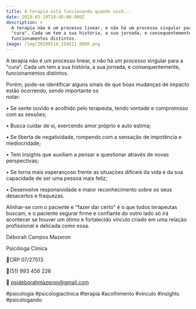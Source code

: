 ```yaml
---
title: A terapia está funcionando quando você...
date: 2020-03-10T18:48:00.000Z
description: >
  A terapia não é um processo linear, e não há um processo singular para a
  "cura". Cada um tem a sua história, a sua jornada, e consequentemente,
  funcionamentos distintos.
image: /img/20200516_154911_0000.png
---
```

A terapia não é um processo linear, e não há um processo singular para a "cura". Cada um tem a sua história, a sua jornada, e consequentemente, funcionamentos distintos.



Porém, pode-se identificar alguns sinais de que boas mudanças de impacto estão ocorrendo, sendo importante os notar:⠀⠀⠀⠀⠀⠀⠀⠀⠀⠀⠀⠀⠀⠀⠀⠀⠀⠀⠀⠀⠀⠀⠀⠀⠀⠀⠀⠀⠀⠀⠀⠀⠀⠀

• Se sente ouvido e acolhido pelo terapeuta, tendo vontade e compromisso com as sessões;

• Busca cuidar de si, exercendo amor próprio e auto estima;

• Se liberta de negatividade, rompendo com a sensação de impotência e mediocridade;

• Tem insights que auxiliam a pensar e questionar através de novas perspectivas;

• Se torna mais esperançoso frente as situações difíceis da vida e da sua capacidade de ser uma pessoa mais feliz;

• Desenvolve responsividade e maior reconhecimento sobre os seus desacertos e fraquezas.



Alinhar-se com o paciente e "fazer dar certo" é o que todos terapeutas buscam, e o paciente segurar firme e confiante do outro lado só irá acontecer se houver um ótimo e fortalecido vínculo criado em uma relação profissional e delicada como essa.



Déborah Campos Mazeron

Psicóloga Clínica

💬CRP 07/27513

📱(51) 993 456 226

📧 psideborahmazeron@gmail.com



\#psicologia #psicologiaclínica #terapia #acolhimento #vínculo #insights #psicologando
